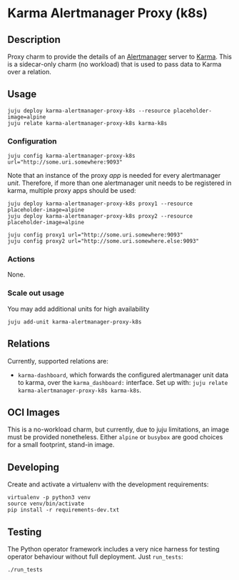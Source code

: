 # Karma Alertmanager Proxy (k8s)

## Description

Proxy charm to provide the details of an [Alertmanager](https://github.com/canonical/alertmanager-operator)
server to [Karma](https://github.com/canonical/karma-operator). This is a sidecar-only charm (no workload) that is used
to pass data to Karma over a relation.

## Usage
```shell
juju deploy karma-alertmanager-proxy-k8s --resource placeholder-image=alpine
juju relate karma-alertmanager-proxy-k8s karma-k8s
```

### Configuration
```shell
juju config karma-alertmanager-proxy-k8s url="http://some.uri.somewhere:9093"
```

Note that an instance of the proxy _app_ is needed for every alertmanager _unit_.
Therefore, if more than one alertmanager unit needs to be registered in karma, 
multiple proxy apps should be used:

```shell
juju deploy karma-alertmanager-proxy-k8s proxy1 --resource placeholder-image=alpine
juju deploy karma-alertmanager-proxy-k8s proxy2 --resource placeholder-image=alpine

juju config proxy1 url="http://some.uri.somewhere:9093"
juju config proxy2 url="http://some.uri.somewhere.else:9093"
```

### Actions
None.

### Scale out usage
You may add additional units for high availability
```shell
juju add-unit karma-alertmanager-proxy-k8s
```

## Relations
Currently, supported relations are:
- `karma-dashboard`, which forwards the configured alertmanager unit data to karma, 
  over the `karma_dashboard:` interface.
  Set up with: `juju relate karma-alertmanager-proxy-k8s karma-k8s`.


## OCI Images
This is a no-workload charm, but currently, due to juju limitations, an image must be provided nonetheless.
Either `alpine` or `busybox` are good choices for a small footprint, stand-in image.


## Developing

Create and activate a virtualenv with the development requirements:

    virtualenv -p python3 venv
    source venv/bin/activate
    pip install -r requirements-dev.txt

## Testing

The Python operator framework includes a very nice harness for testing
operator behaviour without full deployment. Just `run_tests`:

    ./run_tests
